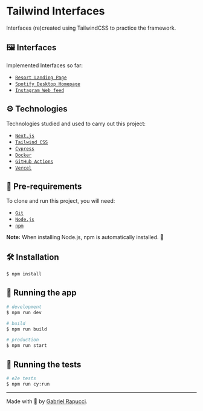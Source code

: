 # Tailwind Interfaces

Interfaces (re)created using TailwindCSS to practice the framework.

## 🖼️ Interfaces

Implemented Interfaces so far:

- [`Resort Landing Page`](https://tailwind.gabrielrapucci.com.br/resort)
- [`Spotify Desktop Homepage`](https://tailwind.gabrielrapucci.com.br/spotify)
- [`Instagram Web feed`](https://tailwind.gabrielrapucci.com.br/instagram)

## ⚙️ Technologies

Technologies studied and used to carry out this project:

- [`Next.js`](https://nextjs.org/)
- [`Tailwind CSS`](https://tailwindcss.com/)
- [`Cypress`](https://www.cypress.io/)
- [`Docker`](https://www.docker.com/)
- [`GitHub Actions`](https://github.com/features/actions/)
- [`Vercel`](https://www.vercel.com/)

## 📝 Pre-requirements

To clone and run this project, you will need:

- [`Git`](https://git-scm.com/)
- [`Node.js`](https://nodejs.org/)
- [`npm`](https://www.npmjs.com/)

**Note:** When installing Node.js, npm is automatically installed. 🎉

## 🛠️ Installation

```bash
$ npm install
```

## 🏃 Running the app

```bash
# development
$ npm run dev

# build
$ npm run build

# production
$ npm run start
```

## 🧪 Running the tests

```bash
# e2e tests
$ npm run cy:run
```

___

Made with 💚 by [Gabriel Rapucci](https://gabrielrapucci.com.br).
